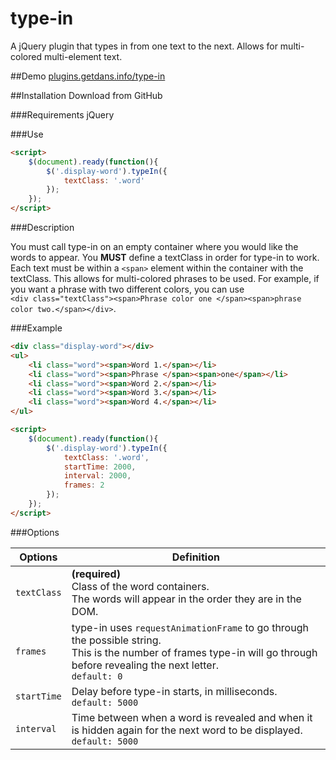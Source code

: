 # type-in
A jQuery plugin that types in from one text to the next. Allows for multi-colored multi-element text.

##Demo
[plugins.getdans.info/type-in](http://plugins.getdans.info/type-in)

##Installation
Download from GitHub

###Requirements
jQuery

###Use
```html
<script>
    $(document).ready(function(){
        $('.display-word').typeIn({
            textClass: '.word'
        });
    });
</script>
```
###Description

You must call type-in on an empty container where you would like the words to appear. You **MUST** define a textClass in order for type-in to work. Each text must be within a `<span>` element within the container with the textClass. This allows for multi-colored phrases to be used. For example, if you want a phrase with two different colors, you can use<br>`<div class="textClass"><span>Phrase color one </span><span>phrase color two.</span></div>`.

###Example

```html
<div class="display-word"></div>
<ul>
    <li class="word"><span>Word 1.</span></li>
    <li class="word"><span>Phrase </span><span>one</span></li>
    <li class="word"><span>Word 2.</span></li>
    <li class="word"><span>Word 3.</span></li>
    <li class="word"><span>Word 4.</span></li>
</ul>

<script>
    $(document).ready(function(){
        $('.display-word').typeIn({
            textClass: '.word',
            startTime: 2000,
            interval: 2000,
            frames: 2
        });
    });
</script>
```

###Options

Options     | Definition
----------- | ------------------------------------------------------------------------------------------------------------------------------------------------------------------------------------------------------- 
`textClass` | **(required)**<br>Class of the word containers.<br>The words will appear in the order they are in the DOM.
`frames`    | type-in uses `requestAnimationFrame` to go through the possible string.<br>This is the number of frames type-in will go through before revealing the next letter.<br>`default: 0`
`startTime` | Delay before type-in starts, in milliseconds.<br>`default: 5000`
`interval`  | Time between when a word is revealed and when it is hidden again for the next word to be displayed.<br>`default: 5000`